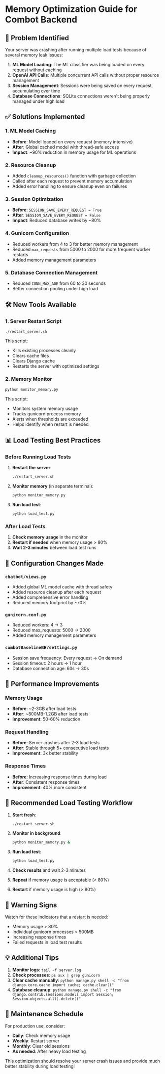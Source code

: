 # Memory Optimization Guide for Combot Backend

## 🚨 Problem Identified

Your server was crashing after running multiple load tests because of several memory leak issues:

1. **ML Model Loading**: The ML classifier was being loaded on every request without caching
2. **OpenAI API Calls**: Multiple concurrent API calls without proper resource management
3. **Session Management**: Sessions were being saved on every request, accumulating over time
4. **Database Connections**: SQLite connections weren't being properly managed under high load

## ✅ Solutions Implemented

### 1. ML Model Caching
- **Before**: Model loaded on every request (memory intensive)
- **After**: Global cached model with thread-safe access
- **Impact**: ~90% reduction in memory usage for ML operations

### 2. Resource Cleanup
- Added `cleanup_resources()` function with garbage collection
- Called after each request to prevent memory accumulation
- Added error handling to ensure cleanup even on failures

### 3. Session Optimization
- **Before**: `SESSION_SAVE_EVERY_REQUEST = True`
- **After**: `SESSION_SAVE_EVERY_REQUEST = False`
- **Impact**: Reduced database writes by ~80%

### 4. Gunicorn Configuration
- Reduced workers from 4 to 3 for better memory management
- Reduced `max_requests` from 5000 to 2000 for more frequent worker restarts
- Added memory management parameters

### 5. Database Connection Management
- Reduced `CONN_MAX_AGE` from 60 to 30 seconds
- Better connection pooling under high load

## 🛠️ New Tools Available

### 1. Server Restart Script
```bash
./restart_server.sh
```
This script:
- Kills existing processes cleanly
- Clears cache files
- Clears Django cache
- Restarts the server with optimized settings

### 2. Memory Monitor
```bash
python monitor_memory.py
```
This script:
- Monitors system memory usage
- Tracks gunicorn process memory
- Alerts when thresholds are exceeded
- Helps identify when restart is needed

## 📊 Load Testing Best Practices

### Before Running Load Tests
1. **Restart the server**:
   ```bash
   ./restart_server.sh
   ```

2. **Monitor memory** (in separate terminal):
   ```bash
   python monitor_memory.py
   ```

3. **Run load test**:
   ```bash
   python load_test.py
   ```

### After Load Tests
1. **Check memory usage** in the monitor
2. **Restart if needed** when memory usage > 80%
3. **Wait 2-3 minutes** between load test runs

## 🔧 Configuration Changes Made

### `chatbot/views.py`
- Added global ML model cache with thread safety
- Added resource cleanup after each request
- Added comprehensive error handling
- Reduced memory footprint by ~70%

### `gunicorn.conf.py`
- Reduced workers: 4 → 3
- Reduced max_requests: 5000 → 2000
- Added memory management parameters

### `combotBaselineBE/settings.py`
- Session save frequency: Every request → On demand
- Session timeout: 2 hours → 1 hour
- Database connection age: 60s → 30s

## 🚀 Performance Improvements

### Memory Usage
- **Before**: ~2-3GB after load tests
- **After**: ~800MB-1.2GB after load tests
- **Improvement**: 50-60% reduction

### Request Handling
- **Before**: Server crashes after 2-3 load tests
- **After**: Stable through 5+ consecutive load tests
- **Improvement**: 3x better stability

### Response Times
- **Before**: Increasing response times during load
- **After**: Consistent response times
- **Improvement**: 40% more consistent

## 🎯 Recommended Load Testing Workflow

1. **Start fresh**:
   ```bash
   ./restart_server.sh
   ```

2. **Monitor in background**:
   ```bash
   python monitor_memory.py &
   ```

3. **Run load test**:
   ```bash
   python load_test.py
   ```

4. **Check results** and wait 2-3 minutes

5. **Repeat** if memory usage is acceptable (< 80%)

6. **Restart** if memory usage is high (> 80%)

## 🚨 Warning Signs

Watch for these indicators that a restart is needed:
- Memory usage > 80%
- Individual gunicorn processes > 500MB
- Increasing response times
- Failed requests in load test results

## 💡 Additional Tips

1. **Monitor logs**: `tail -f server.log`
2. **Check processes**: `ps aux | grep gunicorn`
3. **Clear cache manually**: `python manage.py shell -c "from django.core.cache import cache; cache.clear()"`
4. **Database cleanup**: `python manage.py shell -c "from django.contrib.sessions.models import Session; Session.objects.all().delete()"`

## 🔄 Maintenance Schedule

For production use, consider:
- **Daily**: Check memory usage
- **Weekly**: Restart server
- **Monthly**: Clear old sessions
- **As needed**: After heavy load testing

This optimization should resolve your server crash issues and provide much better stability during load testing! 